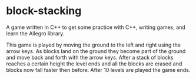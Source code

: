 # block-stacking
A game written in C++ to get some practice with C++, writing games, and learn the Allegro library.

This game is played by moving the ground to the left and right using the arrow keys. As blocks land on the ground they become part of the ground and move back and forth with the arrow keys. After a stack of blocks reaches a certain height the level ends and all the blocks are erased and blocks now fall faster then before. After 10 levels are played the game ends.
